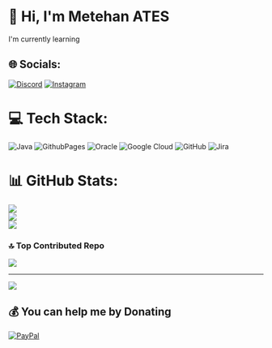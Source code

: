 # 💫 Hi, I'm Metehan ATES
I'm currently learning



## 🌐 Socials:
[![Discord](https://img.shields.io/badge/Discord-%237289DA.svg?logo=discord&logoColor=white)](https://discord.gg/dCsg4RVw) [![Instagram](https://img.shields.io/badge/Instagram-%23E4405F.svg?logo=Instagram&logoColor=white)](https://www.instagram.com/atesmetehan/) 

# 💻 Tech Stack:
![Java](https://img.shields.io/badge/java-%23ED8B00.svg?style=for-the-badge&logo=openjdk&logoColor=white) ![GithubPages](https://img.shields.io/badge/github%20pages-121013?style=for-the-badge&logo=github&logoColor=white) ![Oracle](https://img.shields.io/badge/Oracle-F80000?style=for-the-badge&logo=oracle&logoColor=white) ![Google Cloud](https://img.shields.io/badge/GoogleCloud-%234285F4.svg?style=for-the-badge&logo=google-cloud&logoColor=white) ![GitHub](https://img.shields.io/badge/github-%23121011.svg?style=for-the-badge&logo=github&logoColor=white) ![Jira](https://img.shields.io/badge/jira-%230A0FFF.svg?style=for-the-badge&logo=jira&logoColor=white)
# 📊 GitHub Stats:
![](https://github-readme-stats.vercel.app/api?username=4745Mthn&theme=dark&hide_border=false&include_all_commits=false&count_private=false)<br/>
![](https://github-readme-streak-stats.herokuapp.com/?user=4745Mthn&theme=dark&hide_border=false)<br/>
![](https://github-readme-stats.vercel.app/api/top-langs/?username=4745Mthn&theme=dark&hide_border=false&include_all_commits=false&count_private=false&layout=compact)

### 🔝 Top Contributed Repo
![](https://github-contributor-stats.vercel.app/api?username=4745Mthn&limit=5&theme=dark&combine_all_yearly_contributions=true)

---
[![](https://visitcount.itsvg.in/api?id=4745Mthn&icon=0&color=0)](https://visitcount.itsvg.in)

  ## 💰 You can help me by Donating
  [![PayPal](https://img.shields.io/badge/PayPal-00457C?style=for-the-badge&logo=paypal&logoColor=white)](https://paypal.me/paypal.me/metehanates1) 

  
<!-- Proudly created with GPRM ( https://gprm.itsvg.in ) -->
